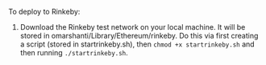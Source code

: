 To deploy to Rinkeby:

1) Download the Rinkeby test network on your local machine. It will be stored in omarshanti/Library/Ethereum/rinkeby.
 Do this via first creating a script (stored in startrinkeby.sh), then `chmod +x startrinkeby.sh` and then running 
 `./startrinkeby.sh`.


